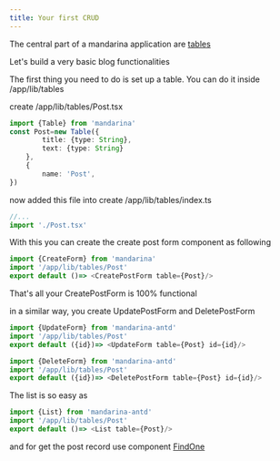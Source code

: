 ```yaml
---
title: Your first CRUD
---
```


The central part of a mandarina application are [tables](table-constructor) 

Let's build a very basic blog functionalities

The first thing you need to do is set up a table. You can do it inside /app/lib/tables

create /app/lib/tables/Post.tsx

```typescript jsx
import {Table} from 'mandarina'
const Post=new Table({
        title: {type: String},
        text: {type: String}
    },
    {
        name: 'Post',
})
```

now added this file into create /app/lib/tables/index.ts

```typescript jsx
//...
import './Post.tsx'
```

With this you can create the create post form component as following

```typescript jsx
import {CreateForm} from 'mandarina'
import '/app/lib/tables/Post'
export default ()=> <CreatePostForm table={Post}/>
```

That's all your CreatePostForm is 100% functional

in a similar way, you create UpdatePostForm and DeletePostForm

```typescript jsx
import {UpdateForm} from 'mandarina-antd'
import '/app/lib/tables/Post'
export default ({id})=> <UpdateForm table={Post} id={id}/>
```
```typescript jsx
import {DeleteForm} from 'mandarina-antd'
import '/app/lib/tables/Post'
export default ({id})=> <DeletePostForm table={Post} id={id}/>
```

The list is so easy as

```typescript jsx
import {List} from 'mandarina-antd'
import '/app/lib/tables/Post'
export default ()=> <List table={Post}/>
```

and for get the post record use component [FindOne](find-one.md)
